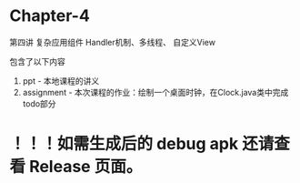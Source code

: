 # Chapter-4
第四讲 复杂应用组件 Handler机制、多线程、 自定义View

包含了以下内容

1. ppt - 本地课程的讲义
2. assignment - 本次课程的作业：绘制一个桌面时钟，在Clock.java类中完成todo部分

# ！！！如需生成后的 debug apk 还请查看 Release 页面。
